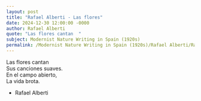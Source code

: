 ```yaml
---
layout: post
title: "Rafael Alberti - Las flores"
date: 2024-12-30 12:00:00 -0000
author: Rafael Alberti
quote: "Las flores cantan  "
subject: Modernist Nature Writing in Spain (1920s)
permalink: /Modernist Nature Writing in Spain (1920s)/Rafael Alberti/Rafael Alberti - Las flores
---
```


Las flores cantan  
Sus canciones suaves.  
En el campo abierto,  
La vida brota.

- Rafael Alberti
